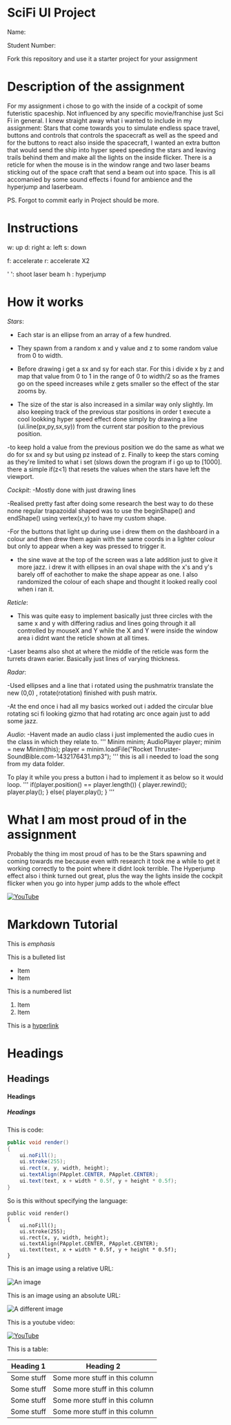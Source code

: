 # SciFi UI Project

Name:

Student Number: 

Fork this repository and use it a starter project for your assignment

# Description of the assignment
For my assignment i chose to go with the inside of a cockpit of some futeristic spaceship. Not influenced by any specific movie/franchise just Sci Fi in general. I knew straight away what i wanted to include in my assignment: Stars that come towards you to simulate endless space travel, buttons and controls that controls the spacecraft as well as the speed and for the buttons to react also inside the spacecraft, I wanted an extra button that would send the ship into hyper speed speeding the stars and leaving trails behind them and make all the lights on the inside flicker. There is a reticle for when the mouse is in the window range and two laser beams sticking out of the space craft that send a beam out into space. This is all accomanied by some sound effects i found for ambience and the hyperjump and laserbeam.

PS. Forgot to commit early in Project should be more.

# Instructions
w: up
d: right
a: left
s: down 

f: accelerate
r: accelerate X2

' ': shoot laser beam
h : hyperjump

# How it works
*Stars*:
- Each star is an ellipse from an array of a few hundred.

- They spawn from a random x and y value and z to some random 	value from 0 to width.

- Before drawing i get a sx and sy for each star. For this i divide x by z and map that value from 0 to 1 in the range of 0 to width/2 so as the frames go on the speed increases while z gets smaller so the effect of the star zooms by.

 - The size of the star is also increased in a similar way only 	slightly.
	 Im also keeping track of the previous star positions in 	order t execute a cool lookking hyper speed effect done 	simply by drawing a line (ui.line(px,py,sx,sy)) from the 	current star position to 	the previous position. 

-to keep hold a value from the previous position we do the same 	as what we do for sx and sy  but using pz instead of z. 	Finally to keep the stars coming as they're limited to what 	i set (slows down the program if i go up to [1000]. there a 	simple if(z<1) that resets the values when the stars have 	left the viewport.

*Cockpit*: 
-Mostly done with just drawing lines

-Realised pretty fast after doing some research the best way to do these none regular trapazoidal shaped was to use the beginShape() and endShape() using vertex(x,y) to have my custom shape.

-For the buttons that light up during use i drew them on the dashboard in a colour and then drew them again with the same coords in a lighter colour but only to appear when a key was pressed to trigger it.

- the sine wave at the top of the screen was a late addition just to give it more jazz. i drew it with ellipses in an oval shape with the x's and y's barely off of eachother to make the shape appear as one. I also randomized the colour of each shape and thought it looked really cool when i ran it.

*Reticle*:
- This was quite easy to implement basically just three circles with the same x and y with differing radius and lines going through it all controlled by mouseX and Y while the X and Y were inside the window area i didnt want the reticle shown at all times. 

-Laser beams also shot at where the middle of the reticle was form the turrets drawn earier. Basically just lines of varying thickness.

*Radar*:

-Used ellipses and a line that i rotated using the pushmatrix translate the new (0,0) , rotate(rotation)    finished with push matrix. 

-At the end once i had all my basics worked out i added the circular blue rotating sci fi looking gizmo that had rotating arc once again just to add some jazz.


*Audio*:
-Havent made an audio class i just implemented the audio cues in the class in which they relate to. 
'''
 Minim minim;
 AudioPlayer player;
 minim = new Minim(this);
player = minim.loadFile("Rocket Thruster-SoundBible.com-1432176431.mp3");
'''
 this is all i needed to load the song from my data folder.

To play it while you press a button i had to implement it as below so it would loop.
'''
        if(player.position() == player.length())
        {
            player.rewind();
            player.play();
        }
        else{
            player.play();
        }
'''



# What I am most proud of in the assignment
Probably the thing im most proud of has to be the Stars spawning and coming towards me because even with research it took me a while to get it working correctly to the point where it didnt look terrible. The Hyperjump effect also i think turned out great, plus the way the lights inside the cockpit flicker when you go into hyper jump adds to the whole effect



[![YouTube](http://img.youtube.com/vi/GTQSYgKNQ80/0.jpg)](https://youtu.be/GTQSYgKNQ80 )


# Markdown Tutorial

This is *emphasis*

This is a bulleted list

- Item
- Item

This is a numbered list

1. Item
1. Item

This is a [hyperlink](http://bryanduggan.org)

# Headings
## Headings
#### Headings
##### Headings

This is code:

```Java
public void render()
{
	ui.noFill();
	ui.stroke(255);
	ui.rect(x, y, width, height);
	ui.textAlign(PApplet.CENTER, PApplet.CENTER);
	ui.text(text, x + width * 0.5f, y + height * 0.5f);
}
```

So is this without specifying the language:

```
public void render()
{
	ui.noFill();
	ui.stroke(255);
	ui.rect(x, y, width, height);
	ui.textAlign(PApplet.CENTER, PApplet.CENTER);
	ui.text(text, x + width * 0.5f, y + height * 0.5f);
}
```

This is an image using a relative URL:

![An image](images/p8.png)

This is an image using an absolute URL:

![A different image](https://bryanduggandotorg.files.wordpress.com/2019/02/infinite-forms-00045.png?w=595&h=&zoom=2)

This is a youtube video:

[![YouTube](http://img.youtube.com/vi/J2kHSSFA4NU/0.jpg)](https://www.youtube.com/watch?v=J2kHSSFA4NU)

This is a table:

| Heading 1 | Heading 2 |
|-----------|-----------|
|Some stuff | Some more stuff in this column |
|Some stuff | Some more stuff in this column |
|Some stuff | Some more stuff in this column |
|Some stuff | Some more stuff in this column |

